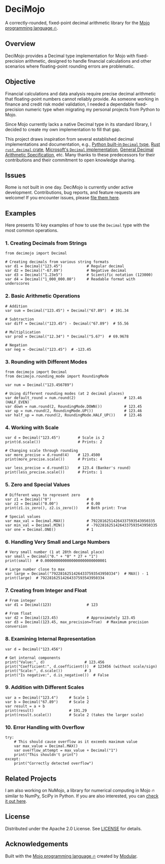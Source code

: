 # DeciMojo

A correctly-rounded, fixed-point decimal arithmetic library for the [Mojo programming language 🔥](https://www.modular.com/mojo).

## Overview

DeciMojo provides a Decimal type implementation for Mojo with fixed-precision arithmetic, designed to handle financial calculations and other scenarios where floating-point rounding errors are problematic.

## Objective

Financial calculations and data analysis require precise decimal arithmetic that floating-point numbers cannot reliably provide. As someone working in finance and credit risk model validation, I needed a dependable fixed-precision numeric type when migrating my personal projects from Python to Mojo.

Since Mojo currently lacks a native Decimal type in its standard library, I decided to create my own implementation to fill that gap.

This project draws inspiration from several established decimal implementations and documentation, e.g., [Python built-in `Decimal` type](https://docs.python.org/3/library/decimal.html), [Rust `rust_decimal` crate](https://docs.rs/rust_decimal/latest/rust_decimal/index.html), [Microsoft's `Decimal` implementation](https://learn.microsoft.com/en-us/dotnet/api/system.decimal.getbits?view=net-9.0&redirectedfrom=MSDN#System_Decimal_GetBits_System_Decimal_), [General Decimal Arithmetic Specification](https://speleotrove.com/decimal/decarith.html), etc. Many thanks to these predecessors for their contributions and their commitment to open knowledge sharing.

## Issues

Rome is not built in one day. DeciMojo is currently under active development. Contributions, bug reports, and feature requests are welcome! If you encounter issues, please [file them here](https://github.com/forFudan/decimojo/issues).

## Examples

Here presents 10 key examples of how to use the `Decimal` type with the most common operations.

### 1. Creating Decimals from Strings

```mojo
from decimojo import Decimal

# Creating decimals from various string formats
var d1 = Decimal("123.45")           # Regular decimal
var d2 = Decimal("-67.89")           # Negative decimal
var d3 = Decimal("1.23e5")           # Scientific notation (123000)
var d4 = Decimal("1_000_000.00")     # Readable format with underscores
```

### 2. Basic Arithmetic Operations

```mojo
# Addition
var sum = Decimal("123.45") + Decimal("67.89")  # 191.34

# Subtraction
var diff = Decimal("123.45") - Decimal("67.89")  # 55.56

# Multiplication
var prod = Decimal("12.34") * Decimal("5.67")  # 69.9678

# Negation
var neg = -Decimal("123.45")  # -123.45
```

### 3. Rounding with Different Modes

```mojo
from decimojo import Decimal
from decimojo.rounding_mode import RoundingMode

var num = Decimal("123.456789")

# Using different rounding modes (at 2 decimal places)
var default_round = num.round(2)                      # 123.46 (HALF_EVEN)
var down = num.round(2, RoundingMode.DOWN())          # 123.45
var up = num.round(2, RoundingMode.UP())              # 123.46
var half_up = num.round(2, RoundingMode.HALF_UP())    # 123.46
```

### 4. Working with Scale

```mojo
var d = Decimal("123.45")        # Scale is 2
print(d.scale())                 # Prints: 2

# Changing scale through rounding
var more_precise = d.round(4)    # 123.4500
print(more_precise.scale())      # Prints: 4

var less_precise = d.round(1)    # 123.4 (Banker's round)
print(less_precise.scale())      # Prints: 1
```

### 5. Zero and Special Values

```mojo
# Different ways to represent zero
var z1 = Decimal("0")                # 0
var z2 = Decimal("0.00")             # 0.00
print(z1.is_zero(), z2.is_zero())    # Both print: True

# Special values
var max_val = Decimal.MAX()          # 79228162514264337593543950335
var min_val = Decimal.MIN()          # -79228162514264337593543950335
var one = Decimal.ONE()              # 1
```

### 6. Handling Very Small and Large Numbers

```mojo
# Very small number (1 at 28th decimal place)
var small = Decimal("0." + "0" * 27 + "1")
print(small)  # 0.0000000000000000000000000001

# Large number close to max
var large = Decimal("79228162514264337593543950334")  # MAX() - 1
print(large)  # 79228162514264337593543950334
```

### 7. Creating from Integer and Float

```mojo
# From integer
var d1 = Decimal(123)                # 123

# From float
var d2 = Decimal(123.45)             # Approximately 123.45
var d3 = Decimal(123.45, max_precision=True)  # Maximum precision conversion
```

### 8. Examining Internal Representation

```mojo
var d = Decimal("123.456")

# Get internal components
print("Value:", d)                  # 123.456
print("Coefficient:", d.coefficient())  # 123456 (without scale/sign)
print("Scale:", d.scale())          # 3
print("Is negative:", d.is_negative())  # False
```

### 9. Addition with Different Scales

```mojo
var a = Decimal("123.4")     # Scale 1
var b = Decimal("67.89")     # Scale 2
var result = a + b
print(result)                # 191.29
print(result.scale())        # Scale 2 (takes the larger scale)
```

### 10. Error Handling with Overflow

```mojo
try:
    # This should cause overflow as it exceeds maximum value
    var max_value = Decimal.MAX()
    var overflow_attempt = max_value + Decimal("1")
    print("This shouldn't print")
except:
    print("Correctly detected overflow")
```

## Related Projects

I am also working on NuMojo, a library for numerical computing in Mojo 🔥 similar to NumPy, SciPy in Python. If you are also interested, you can [check it out here](https://github.com/Mojo-Numerics-and-Algorithms-group/NuMojo).

## License

Distributed under the Apache 2.0 License. See [LICENSE](https://github.com/forFudan/decimojo/blob/main/LICENSE) for details.

## Acknowledgements

Built with the [Mojo programming language 🔥](https://www.modular.com/mojo) created by [Modular](https://www.modular.com/).
